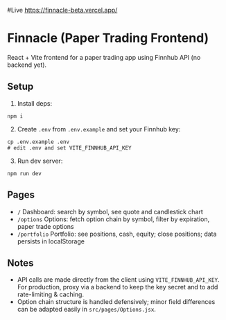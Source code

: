 #Live
https://finnacle-beta.vercel.app/

# Finnacle (Paper Trading Frontend)

React + Vite frontend for a paper trading app using Finnhub API (no backend yet).

## Setup

1. Install deps:

```
npm i
```

2. Create `.env` from `.env.example` and set your Finnhub key:

```
cp .env.example .env
# edit .env and set VITE_FINNHUB_API_KEY
```

3. Run dev server:

```
npm run dev
```

## Pages

- `/` Dashboard: search by symbol, see quote and candlestick chart
- `/options` Options: fetch option chain by symbol, filter by expiration, paper trade options
- `/portfolio` Portfolio: see positions, cash, equity; close positions; data persists in localStorage

## Notes

- API calls are made directly from the client using `VITE_FINNHUB_API_KEY`. For production, proxy via a backend to keep the key secret and to add rate-limiting & caching.
- Option chain structure is handled defensively; minor field differences can be adapted easily in `src/pages/Options.jsx`.
